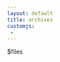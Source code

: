 ```yaml
---
layout: default
title: archives
customjs:
 - 
---
```



<div>
    $files
</div>


<script>
    var fs = require('fs');
    var testFolder = './_posts';

    //var files = fs.readdirSync('./_posts/');

    fs.readdir(testFolder, function(error, filelist){
        console.log(filelist);
    })
</script>